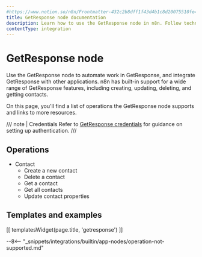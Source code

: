 ```yaml
---
#https://www.notion.so/n8n/Frontmatter-432c2b8dff1f43d4b1c8d20075510fe4
title: GetResponse node documentation
description: Learn how to use the GetResponse node in n8n. Follow technical documentation to integrate GetResponse node into your workflows.
contentType: integration
---
```


# GetResponse node

Use the GetResponse node to automate work in GetResponse, and integrate GetResponse with other applications. n8n has built-in support for a wide range of GetResponse features, including creating, updating, deleting, and getting contacts. 

On this page, you'll find a list of operations the GetResponse node supports and links to more resources.

/// note | Credentials
Refer to [GetResponse credentials](/integrations/builtin/credentials/getresponse/) for guidance on setting up authentication. 
///

## Operations

* Contact
    * Create a new contact
    * Delete a contact
    * Get a contact
    * Get all contacts
    * Update contact properties

## Templates and examples

<!-- see https://www.notion.so/n8n/Pull-in-templates-for-the-integrations-pages-37c716837b804d30a33b47475f6e3780 -->
[[ templatesWidget(page.title, 'getresponse') ]]

--8<-- "_snippets/integrations/builtin/app-nodes/operation-not-supported.md"

